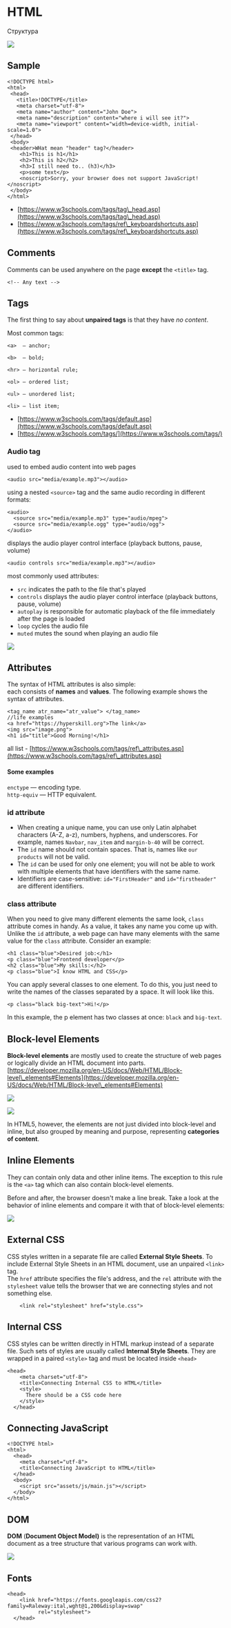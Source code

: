 # HTML

Структура

![](../../../aaa-assets/html-1.png)

## Sample

```markup
<!DOCTYPE html>
<html>
 <head>
   <title>!DOCTYPE</title>
   <meta charset="utf-8">
   <meta name="author" content="John Doe"> 
   <meta name="description" content="where i will see it?">
   <meta name="viewport" content="width=device-width, initial-scale=1.0">
 </head>
 <body>
 <header>WHat mean "header" tag?</header>
    <h1>This is h1</h1>
  	<h2>This is h2</h2>
  	<h3>I still need to.. (h3)</h3>
  	<p>some text</p>
  	<noscript>Sorry, your browser does not support JavaScript!</noscript>
 </body> 
</html>
```

- [https://www.w3schools.com/tags/tag\_head.asp](https://www.w3schools.com/tags/tag\_head.asp)
- [https://www.w3schools.com/tags/ref\_keyboardshortcuts.asp](https://www.w3schools.com/tags/ref\_keyboardshortcuts.asp)

## Comments

Comments can be used anywhere on the page **except** the `<title>` tag.

```
<!-- Any text -->
```


## Tags

The first thing to say about **unpaired tags** is that they have _no content_.

Most common tags:

```
<a>  — anchor;

<b>  — bold;

<hr> — horizontal rule;

<ol> — ordered list;

<ul> — unordered list;

<li> — list item;
```

- [https://www.w3schools.com/tags/default.asp](https://www.w3schools.com/tags/default.asp)
- [https://www.w3schools.com/tags/](https://www.w3schools.com/tags/)

### Audio tag

used to embed audio content into web pages

```
<audio src="media/example.mp3"></audio>
```

using a nested `<source>` tag and the same audio recording in different formats:

```
<audio>
  <source src="media/example.mp3" type="audio/mpeg">
  <source src="media/example.ogg" type="audio/ogg">
</audio>
```

displays the audio player control interface (playback buttons, pause, volume)

```
<audio controls src="media/example.mp3"></audio>
```

most commonly used attributes:

* `src` indicates the path to the file that's played
* `controls` displays the audio player control interface (playback buttons, pause, volume)
* `autoplay` is responsible for automatic playback of the file immediately after the page is loaded
* `loop` cycles the audio file
* `muted` mutes the sound when playing an audio file

![](../../../aaa-assets/html-2.png)

## Attributes

The syntax of HTML attributes is also simple:\
each consists of **names** and **values**. The following example shows the syntax of attributes.

```markup
<tag_name atr_name="atr_value"> </tag_name>
//life examples
<a href="https://hyperskill.org">The link</a>
<img src="image.png">
<h1 id="title">Good Morning!</h1>
```

all list - [https://www.w3schools.com/tags/ref\_attributes.asp](https://www.w3schools.com/tags/ref\_attributes.asp)

#### Some examples

`enctype` — encoding type.\
`http-equiv` — HTTP equivalent.

### id attribute

* When creating a unique name, you can use only Latin alphabet characters (A-Z, a-z), numbers, hyphens, and underscores. For example, names `Navbar`, `nav_item` and `margin-b-40` will be correct.
* The `id` name should not contain spaces. That is, names like `our products` will not be valid.
* The `id` can be used for only one element; you will not be able to work with multiple elements that have identifiers with the same name.
* Identifiers are case-sensitive: `id="FirstHeader"` and `id="firstheader"` are different identifiers.

### class attribute 

When you need to give many different elements the same look, `class` attribute comes in handy. As a value, it takes any name you come up with. Unlike the `id` attribute, a web page can have many elements with the same value for the `class` attribute. Consider an example:

```markup
<h1 class="blue">Desired job:</h1>
<p class="blue">Frontend developer</p>
<h2 class="blue">My skills:</h2>
<p class="blue">I know HTML and CSS</p>
```

You can apply several classes to one element. To do this, you just need to write the names of the classes separated by a space. It will look like this.

```
<p class="black big-text">Hi!</p>
```

In this example, the p element has two classes at once: `black` and `big-text`.

## Block-level Elements

**Block-level elements** are mostly used to create the structure of web pages or logically divide an HTML document into parts.\
[https://developer.mozilla.org/en-US/docs/Web/HTML/Block-level\_elements#Elements](https://developer.mozilla.org/en-US/docs/Web/HTML/Block-level\_elements#Elements)

![](../../../aaa-assets/html-3.png)

![](../../../aaa-assets/html-4.png)

In HTML5, however, the elements are not just divided into block-level and inline, but also grouped by meaning and purpose, representing **categories of content**.

## Inline Elements

They can contain only data and other inline items. The exception to this rule is the `<a>` tag which can also contain block-level elements.

Before and after, the browser doesn't make a line break. Take a look at the behavior of inline elements and compare it with that of block-level elements:

![](../../../aaa-assets/html-5.png)

## External CSS

CSS styles written in a separate file are called **External Style Sheets**. To include External Style Sheets in an HTML document, use an unpaired `<link>` tag.\
The `href` attribute specifies the file's address, and the `rel` attribute with the `stylesheet` value tells the browser that we are connecting styles and not something else.

```markup
    <link rel="stylesheet" href="style.css">
```

## Internal CSS

CSS styles can be written directly in HTML markup instead of a separate file. Such sets of styles are usually called **Internal Style Sheets**. They are wrapped in a paired `<style>` tag and must be located inside `<head>`

```markup
<head>
    <meta charset="utf-8">
    <title>Connecting Internal CSS to HTML</title>
    <style>
      There should be a CSS code here
    </style>
  </head>
```

## Connecting JavaScript

```markup
<!DOCTYPE html>
<html>
  <head>
    <meta charset="utf-8">
    <title>Connecting JavaScript to HTML</title>
  </head>
  <body>
    <script src="assets/js/main.js"></script>
  </body>
</html>
```

## DOM 

**DOM** (**Document Object Model)** is the representation of an HTML document as a tree structure that various programs can work with.

![](../../../aaa-assets/html-6.png)

## Fonts

```
<head>
    <link href="https://fonts.googleapis.com/css2?family=Raleway:ital,wght@1,200&display=swap" 
          rel="stylesheet">
  </head>
```
